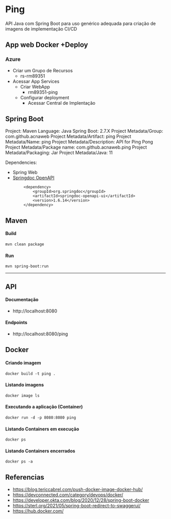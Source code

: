 # Ping

API Java com Spring Boot para uso genérico adequada para criação de imagens de implementação CI/CD


## App web  Docker +Deploy


### Azure

- Criar um Grupo de Recursos
	- rs-rm89351
- Acessar App Services
	- Criar WebApp
		- rm89351-ping 
	- Configurar deployment
		- Acessar Central de Implentação
		

## Spring Boot

Project: Maven
Language: Java
Spring Boot: 2.7.X
Project Metadata/Group: com.github.acnaweb
Project Metadata/Artifact: ping
Project Metadata/Name: ping
Project Metadata/Description: API for Ping Pong
Project Metadata/Package name: com.github.acnaweb.ping
Project Metadata/Packaging: Jar
Project Metadata/Java: 11 


Dependencies:
- Spring Web
- [Springdoc OpenAPI](https://springdoc.org/)
```
		<dependency>
			<groupId>org.springdoc</groupId>
			<artifactId>springdoc-openapi-ui</artifactId>
			<version>1.6.14</version>
		</dependency>
```

## Maven

#### Build

```
mvn clean package
```

#### Run  

```
mvn spring-boot:run
```

----
## API 


#### Documentação

- http://localhost:8080

#### Endpoints
- http://localhost:8080/ping


## Docker

#### Criando imagem
```
docker build -t ping .
``` 

#### Listando imagens

```
docker image ls
```

#### Executando a aplicação (Container)

```
docker run -d -p 8080:8080 ping
```

#### Listando Containers em execução

```
docker ps
```

#### Listando Containers encerrados

```
docker ps -a
```


## Referencias

- https://blog.tericcabrel.com/push-docker-image-docker-hub/
- https://devconnected.com/category/devops/docker/
- https://developer.okta.com/blog/2020/12/28/spring-boot-docker
- https://sterl.org/2021/05/spring-boot-redirect-to-swaggerui/
- https://hub.docker.com/